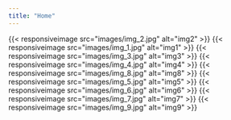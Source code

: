 ```yaml
---
title: "Home"
---
```


{{< responsiveimage src="images/img_2.jpg" alt="img2" >}}
{{< responsiveimage src="images/img_1.jpg" alt="img1" >}}
{{< responsiveimage src="images/img_3.jpg" alt="img3" >}}
{{< responsiveimage src="images/img_4.jpg" alt="img4" >}}
{{< responsiveimage src="images/img_8.jpg" alt="img8" >}}
{{< responsiveimage src="images/img_5.jpg" alt="img5" >}}
{{< responsiveimage src="images/img_6.jpg" alt="img6" >}}
{{< responsiveimage src="images/img_7.jpg" alt="img7" >}}
{{< responsiveimage src="images/img_9.jpg" alt="img9" >}}
